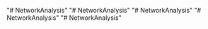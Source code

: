 "# NetworkAnalysis" 
"# NetworkAnalysis" 
"# NetworkAnalysis" 
"# NetworkAnalysis" 
"# NetworkAnalysis" 
